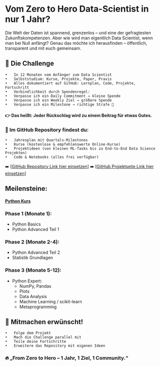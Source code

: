 # Vom Zero to Hero Data-Scientist in nur 1 Jahr?

Die Welt der Daten ist spannend, grenzenlos – und eine der gefragtesten Zukunftskompetenzen. Aber wie wird man eigentlich Data Scientist, wenn man bei Null anfängt? Genau das möchte ich herausfinden – öffentlich, transparent und mit euch gemeinsam.

## 🎯 Die Challenge
	•	In 12 Monaten vom Anfänger zum Data Scientist
	•	Selbststudium: Kurse, Projekte, Paper, Praxis
	•	Alles dokumentiert auf GitHub: Lernplan, Code, Projekte, Fortschritt
	•	Verbindlichkeit durch Spendenregel:
	•	Verpasse ich ein Daily Commitment → kleine Spende
	•	Verpasse ich ein Weekly Ziel → größere Spende
	•	Verpasse ich ein Milestone → richtige Strafe 💸

#### 👉 Das heißt: Jeder Rückschlag wird zu einem Beitrag für etwas Gutes.


### 📂 Im GitHub Repository findest du:
	•	Jahresplan mit Quartals-Milestones
	•	Kurse (kostenlose & empfehlenswerte Online-Kurse)
	•	Projektideen (von kleinen ML-Tasks bis zu End-to-End Data Science Projekten)
	•	Code & Notebooks (alles frei verfügbar)

➡️ [[GitHub Repository Link hier einsetzen](https://github.com/sijadev/data-science-learning)]
➡️ [[GitHub Projektseite Link hier einsetzen](https://sijadev.github.io/data-science-learning/)]

## Meilensteine:
#### [Python Kurs](./course/python_course.md)
### Phase 1 (Monate 1): 
- Python Basics 
- Python Advanced Teil 1

### Phase 2 (Monate 2-4): 
- Python Advanced Teil 2
- Statistik Grundlagen

### Phase 3 (Monate 5-12): 
- Python Expert: 
  - NumPy, Pandas
  - Plots
  - Data Analysis 
  - Machine Learning / scikit-learn
  - Metaprogramming
  
## 🙌 Mitmachen erwünscht!

	•	Folge dem Projekt
	•	Mach die Challenge parallel mit
	•	Teile deine Fortschritte
	•	Erweitere das Repository mit eigenen Ideen

### 🔥  „From Zero to Hero – 1 Jahr, 1 Ziel, 1 Community.“





